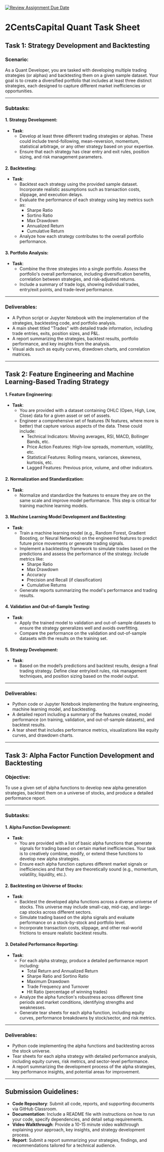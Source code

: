 [![Review Assignment Due Date](https://classroom.github.com/assets/deadline-readme-button-22041afd0340ce965d47ae6ef1cefeee28c7c493a6346c4f15d667ab976d596c.svg)](https://classroom.github.com/a/yLKHrvX4)
# 2CentsCapital Quant Task Sheet

## Task 1: Strategy Development and Backtesting

### Scenario: 
As a Quant Developer, you are tasked with developing multiple trading strategies (or alphas) and backtesting them on a given sample dataset. Your goal is to create a diversified portfolio that includes at least three distinct strategies, each designed to capture different market inefficiencies or opportunities.

---

### Subtasks:

#### 1. Strategy Development:
- **Task**:
  - Develop at least three different trading strategies or alphas. These could include trend-following, mean-reversion, momentum, statistical arbitrage, or any other strategy based on your expertise.
  - Ensure that each strategy has clear entry and exit rules, position sizing, and risk management parameters.

#### 2. Backtesting:
- **Task**:
  - Backtest each strategy using the provided sample dataset. Incorporate realistic assumptions such as transaction costs, slippage, and execution delays.
  - Evaluate the performance of each strategy using key metrics such as:
    - Sharpe Ratio
    - Sortino Ratio
    - Max Drawdown
    - Annualized Return
    - Cumulative Return
  - Analyze how each strategy contributes to the overall portfolio performance.

#### 3. Portfolio Analysis:
- **Task**:
  - Combine the three strategies into a single portfolio. Assess the portfolio's overall performance, including diversification benefits, correlation between strategies, and risk-adjusted returns.
  - Include a summary of trade logs, showing individual trades, entry/exit points, and trade-level performance.

---

### Deliverables:
- A Python script or Jupyter Notebook with the implementation of the strategies, backtesting code, and portfolio analysis.
- A main sheet titled "Trades" with detailed trade information, including trade entries, exits, position sizes, and P&L.
- A report summarizing the strategies, backtest results, portfolio performance, and key insights from the analysis.
- Visual aids such as equity curves, drawdown charts, and correlation matrices.

---

## Task 2: Feature Engineering and Machine Learning-Based Trading Strategy

#### 1. Feature Engineering:
- **Task**:
  - You are provided with a dataset containing OHLC (Open, High, Low, Close) data for a given asset or set of assets.
  - Engineer a comprehensive set of features (N features, where more is better) that capture various aspects of the data. These could include:
    - Technical Indicators: Moving averages, RSI, MACD, Bollinger Bands, etc.
    - Price Action Features: High-low spreads, momentum, volatility, etc.
    - Statistical Features: Rolling means, variances, skewness, kurtosis, etc.
    - Lagged Features: Previous price, volume, and other indicators.

#### 2. Normalization and Standardization:
- **Task**:
  - Normalize and standardize the features to ensure they are on the same scale and improve model performance. This step is critical for training machine learning models.

#### 3. Machine Learning Model Development and Backtesting:
- **Task**:
  - Train a machine learning model (e.g., Random Forest, Gradient Boosting, or Neural Networks) on the engineered features to predict future price movements or generate trading signals.
  - Implement a backtesting framework to simulate trades based on the predictions and assess the performance of the strategy. Include metrics like:
    - Sharpe Ratio
    - Max Drawdown
    - Accuracy
    - Precision and Recall (if classification)
    - Cumulative Returns
  - Generate reports summarizing the model's performance and trading results.

#### 4. Validation and Out-of-Sample Testing:
- **Task**:
  - Apply the trained model to validation and out-of-sample datasets to ensure the strategy generalizes well and avoids overfitting.
  - Compare the performance on the validation and out-of-sample datasets with the results on the training set.

#### 5. Strategy Development:
- **Task**:
  - Based on the model’s predictions and backtest results, design a final trading strategy. Define clear entry/exit rules, risk management techniques, and position sizing based on the model output.

---

### Deliverables:
- Python code or Jupyter Notebook implementing the feature engineering, machine learning model, and backtesting.
- A detailed report including a summary of the features created, model performance (on training, validation, and out-of-sample datasets), and backtest results.
- A tear sheet that includes performance metrics, visualizations like equity curves, and drawdown charts.

---

## Task 3: Alpha Factor Function Development and Backtesting

### Objective:
To use a given set of alpha functions to develop new alpha generation strategies, backtest them on a universe of stocks, and produce a detailed performance report.

---

### Subtasks:

#### 1. Alpha Function Development:
- **Task**:
  - You are provided with a list of basic alpha functions that generate signals for trading based on certain market inefficiencies. Your task is to creatively combine, modify, or extend these functions to develop new alpha strategies.
  - Ensure each alpha function captures different market signals or inefficiencies and that they are theoretically sound (e.g., momentum, volatility, liquidity, etc.).

#### 2. Backtesting on Universe of Stocks:
- **Task**:
  - Backtest the developed alpha functions across a diverse universe of stocks. This universe may include small-cap, mid-cap, and large-cap stocks across different sectors.
  - Simulate trading based on the alpha signals and evaluate performance on a stock-by-stock and portfolio level.
  - Incorporate transaction costs, slippage, and other real-world frictions to ensure realistic backtest results.

#### 3. Detailed Performance Reporting:
- **Task**:
  - For each alpha strategy, produce a detailed performance report including:
    - Total Return and Annualized Return
    - Sharpe Ratio and Sortino Ratio
    - Maximum Drawdown
    - Trade Frequency and Turnover
    - Hit Ratio (percentage of winning trades)
  - Analyze the alpha function's robustness across different time periods and market conditions, identifying strengths and weaknesses.
  - Generate tear sheets for each alpha function, including equity curves, performance breakdowns by stock/sector, and risk metrics.

---

### Deliverables:
- Python code implementing the alpha functions and backtesting across the stock universe.
- Tear sheets for each alpha strategy with detailed performance analysis, including equity curves, risk metrics, and sector-level performance.
- A report summarizing the development process of the alpha strategies, key performance insights, and potential areas for improvement.

---

## Submission Guidelines:
- **Code Repository**: Submit all code, reports, and supporting documents via GitHub Classroom.
- **Documentation**: Include a README file with instructions on how to run your code, specify dependencies, and detail setup requirements.
- **Video Walkthrough**: Provide a 10-15 minute video walkthrough explaining your approach, key insights, and strategy development process.
- **Report**: Submit a report summarizing your strategies, findings, and recommendations tailored for a technical audience.